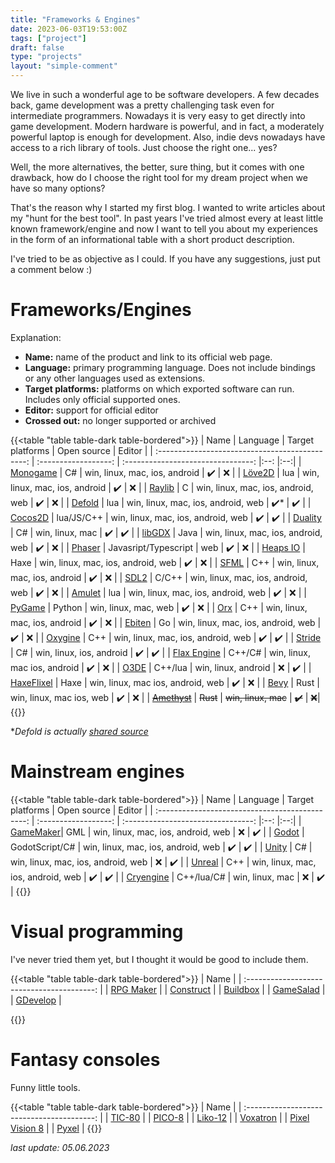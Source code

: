 ```yaml
---
title: "Frameworks & Engines"
date: 2023-06-03T19:53:00Z
tags: ["project"]
draft: false
type: "projects"
layout: "simple-comment"
---
```

We live in such a wonderful age to be software developers. A few decades back, game development was a pretty challenging task even for intermediate programmers. Nowadays it is very easy to get directly into game development. Modern hardware is powerful, and in fact, a moderately powerful laptop is enough for development. Also, indie devs nowadays have access to a rich library of tools. Just choose the right one... yes? 

Well, the more alternatives, the better, sure thing, but it comes with one drawback, how do I choose the right tool for my dream project when we have so many options? 

That's the reason why I started my first blog. I wanted to write articles about my "hunt for the best tool". In past years I've tried almost every at least little known framework/engine and now I want to tell you about my experiences in the form of an informational table with a short product description.

I've tried to be as objective as I could. If you have any suggestions, just put a comment below :)

# Frameworks/Engines

Explanation: 

- **Name:** name of the product and link to its official web page.
- **Language:** primary programming language. Does not include bindings or any other languages used as extensions.
- **Target platforms:** platforms on which exported software can run. Includes only official supported ones.
- **Editor:** support for official editor
- **Crossed out:** no longer supported or archived

{{<table "table table-dark table-bordered">}}
| Name | Language | Target platforms | Open source | Editor |
| :---------------------------------------------: | :------------------: | :--------------------------------: |:--: |:--:|
| [Monogame](https://www.monogame.net/)             | C#                   | win, linux, mac, ios, android    | ✔️  | ❌ |
| [Löve2D](https://love2d.org/)                   | lua                  | win, linux, mac, ios, android      | ✔️  | ❌ |
| [Raylib](https://www.raylib.com/)               | C                    | win, linux, mac, ios, android, web | ✔️  | ❌ |
| [Defold](https://defold.com/)                   | lua                  | win, linux, mac, ios, android, web | ✔️* | ✔️ |
| [Cocos2D](https://www.cocos.com/en)             | lua/JS/C++           | win, linux, mac, ios, android, web | ✔️  | ✔️ |
| [Duality](https://adamslair.github.io/duality/) | C#                   | win, linux, mac                    | ✔️  | ✔️ |
| [libGDX](https://libgdx.com/)                   | Java                 | win, linux, mac, ios, android, web | ✔️  | ❌ |
| [Phaser](https://phaser.io/)                    | Javasript/Typescript | web                                | ✔️  | ❌ |
| [Heaps IO](https://heaps.io/)                   | Haxe                 | win, linux, mac, ios, android, web | ✔️  | ❌ |
| [SFML](https://www.sfml-dev.org/)               | C++                  | win, linux, mac, ios, android      | ✔️  | ❌ |
| [SDL2](https://www.libsdl.org/)                 | C/C++                | win, linux, mac, ios, android, web | ✔️  | ❌ |
| [Amulet](http://www.amulet.xyz/)                | lua                  | win, linux, mac, ios, android, web | ✔️  | ❌ |
| [PyGame](https://www.pygame.org/)               | Python               | win, linux, mac, web               | ✔️  | ❌ |
| [Orx](https://orx-project.org/)                 | C++                  | win, linux, mac, ios, android      | ✔️  | ❌ |
| [Ebiten](https://ebitengine.org/)               | Go                   | win, linux, mac, ios, android, web | ✔️  | ❌ |
| [Oxygine](https://oxygine.org/)                 | C++                  | win, linux, mac, ios, android, web | ✔️  | ✔️ |
| [Stride](https://www.stride3d.net/)             | C#                   | win, linux, ios, android           | ✔️  | ✔️ |
| [Flax Engine](https://flaxengine.com/)          | C++/C#               | win, linux, mac ios, android       | ✔️  | ❌ |
| [O3DE](https://www.o3de.org/)                   | C++/lua             | win, linux, android                | ❌  | ✔️ |
| [HaxeFlixel](https://haxeflixel.com/)           | Haxe                 | win, linux, mac ios, android, web  | ✔️  | ❌ |
| [Bevy](https://bevyengine.org/)                 | Rust                 | win, linux, mac ios, web           | ✔️  | ❌ |
| ~~[Amethyst](https://amethyst.rs/)~~            | ~~Rust~~             | ~~win, linux, mac~~                | ~~✔️~~  | ~~❌~~|
{{</table>}}

**Defold is actually [shared source](https://defold.com/license/)*

# Mainstream engines

{{<table "table table-dark table-bordered">}}
| Name | Language | Target platforms | Open source | Editor |
| :---------------------------------------------: | :------------------: | :--------------------------------: |:--: |:--:|
| [GameMaker](https://www.yoyogames.com/gamemaker)| GML             | win, linux, mac, ios, android, web | ❌  | ✔️ |
| [Godot](https://godotengine.org/)               | GodotScript/C#  | win, linux, mac, ios, android, web | ✔️  | ✔️ |
| [Unity](https://unity.com/)                     | C#              | win, linux, mac, ios, android, web | ❌  | ✔️ |
| [Unreal](https://www.unrealengine.com/en-US/)   | C++             | win, linux, mac, ios, android, web | ✔️  | ✔️ |
| [Cryengine](https://www.cryengine.com/)         | C++/lua/C#      | win, linux, mac                    | ❌  | ✔️ |
{{</table>}}

# Visual programming

I've never tried them yet, but I thought it would be good to include them.

{{<table "table table-dark table-bordered">}}
| Name |
| :----------------------------------------: | 
| [RPG Maker](http://www.rpgmakerweb.com/)   |
| [Construct](https://www.construct.net/en)  |
| [Buildbox](https://www.buildbox.com/)      |
| [GameSalad](https://gamesalad.com/)        |
| [GDevelop](https://gdevelop.io/)        |

{{</table>}}

# Fantasy consoles

Funny little tools.

{{<table "table table-dark table-bordered">}}
| Name |
| :----------------------------------------: | 
| [TIC-80](https://tic80.com/)   |
| [PICO-8](https://www.lexaloffle.com/pico-8.php)  |
| [Liko-12](https://liko-12.github.io/)      |
| [Voxatron](https://www.lexaloffle.com/voxatron.php)      |
| [Pixel Vision 8](https://pixelvision8.github.io/Website/)      |
| [Pyxel](https://github.com/kitao/pyxel)      |
{{</table>}}

*last update: 05.06.2023*